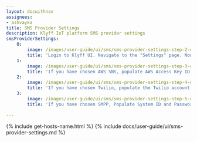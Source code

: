 ```yaml
---
layout: docwithnav
assignees:
- ashvayka
title: SMS Provider Settings
description: Klyff IoT platform SMS provider settings
smsProviderSettings:
    0:
        image: /images/user-guide/ui/sms/sms-provider-settings-step-2-ce.png
        title: 'Login to Klyff UI. Navigate to the "Settings" page. Now, go to the "Notificatons" tab. In this window, choose one of the available providers: AWS SNS Twilio or SMPP;'
    1:
        image: /images/user-guide/ui/sms/sms-provider-settings-step-3-ce.png
        title: 'If you have chosen AWS SNS, populate AWS Access Key ID and Secret access key. Click "Save" button;'
    2:
        image: /images/user-guide/ui/sms/sms-provider-settings-step-4-ce.png
        title: 'If you have chosen Twilio, populate the Twilio account SID and Token. Specify phone number that will be used as a "sender". Click "Save" button;'
    3:
        image: /images/user-guide/ui/sms/sms-provider-settings-step-5-ce.png
        title: 'If you have chosen SMPP, Populate System ID and Password. Specify SMPP version, SMPP host and port. Click "Save" button.'

---
```


{% include get-hosts-name.html %}
{% include docs/user-guide/ui/sms-provider-settings.md %}